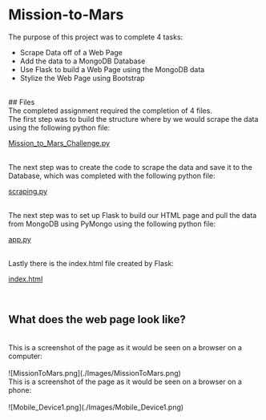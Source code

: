 # Mission-to-Mars

The purpose of this project was to complete 4 tasks:

* Scrape Data off of a Web Page
* Add the data to a MongoDB Database
* Use Flask to build a Web Page using the MongoDB data
* Stylize the Web Page using Bootstrap
<br>
## Files
<br>
The completed assignment required the completion of 4 files.

<br>
The first step was to build the structure where by we would scrape the data using the following python file:

<br>

[Mission_to_Mars_Challenge.py](Mission_to_Mars_Challenge.py)

<br>
The next step was to create the code to scrape the data and save it to the Database, which was completed with the following python file:

<br>

[scraping.py](scraping.py)

<br>
The next step was to set up Flask to build our HTML page and pull the data from MongoDB using PyMongo using the following python file:

<br>

[app.py](app.py)

<br>
Lastly there is the index.html file created by Flask:

<br>

[index.html](./templates/index.html)

<br>

## What does the web page look like?

<br> 
This is a screenshot of the page as it would be seen on a browser on a computer:
<br> 
<br> 
![MissionToMars.png](./Images/MissionToMars.png)

<br>
This is a screenshot of the page as it would be seen on a browser on a phone:
<br>
<br> 
![Mobile_Device1.png](./Images/Mobile_Device1.png)